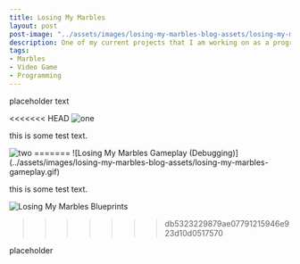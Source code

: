 ```yaml
---
title: Losing My Marbles
layout: post
post-image: "../assets/images/losing-my-marbles-blog-assets/losing-my-marbles-project-thumnail.png"
description: One of my current projects that I am working on as a programmer on a team.
tags:
- Marbles
- Video Game
- Programming
---
```


placeholder text

<<<<<<< HEAD
<img src="{{site.url}}{{site.baseurl}}/assets/images/losing-my-marbles-blog-assets/losing-my-marbles-gameplay.gif" alt="one">

this is some test text.

<img src="{{site.url}}{{site.baseurl}}/assets/images/losing-my-marbles-blog-assets/losing-my-marbles-blueprints.gif" alt="two">
=======
![Losing My Marbles Gameplay (Debugging)](../assets/images/losing-my-marbles-blog-assets/losing-my-marbles-gameplay.gif)

this is some test text.

![Losing My Marbles Blueprints](../assets/images/losing-my-marbles-blog-assets/losing-my-marbles-blueprints.gif)
>>>>>>> db5323229879ae07791215946e923d10d0517570

placeholder
